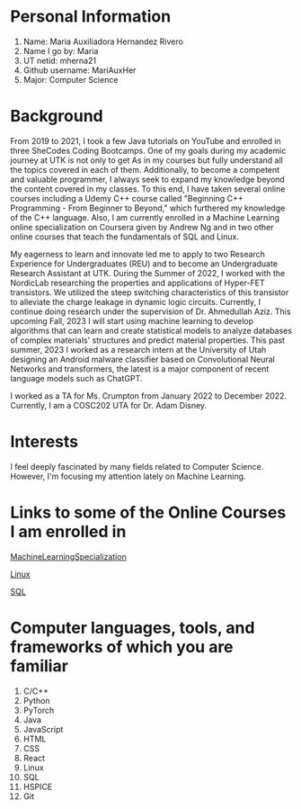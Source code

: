 # Personal Information 

1. Name: Maria Auxiliadora Hernandez Rivero 
2. Name I go by: Maria
3. UT netid: mherna21
4. Github username: MariAuxHer
5. Major: Computer Science 

# Background 

From 2019 to 2021, I took a few Java tutorials on YouTube and enrolled in three SheCodes Coding Bootcamps. One of my goals during my academic journey at UTK is not only to get As in my courses but fully understand all the topics covered in each of them. Additionally, to become a competent and valuable programmer, I always seek to expand my knowledge beyond the content covered in my classes. To this end, I have taken several online courses including a Udemy C++ course called "Beginning C++ Programming - From Beginner to Beyond," which furthered my knowledge of the C++ language. Also, I am currently enrolled in a Machine Learning online specialization on Coursera given by Andrew Ng and in two other online courses that teach the fundamentals of SQL and Linux.

My eagerness to learn and innovate led me to apply to two Research Experience for Undergraduates (REU) and to become an Undergraduate Research Assistant at UTK. During the Summer of 2022, I worked with the NordicLab researching the properties and applications of Hyper-FET transistors. We utilized the steep switching characteristics of this transistor to alleviate the charge leakage in dynamic logic circuits. Currently, I continue doing research under the supervision of Dr. Ahmedullah Aziz. This upcoming Fall, 2023 I will start using machine learning to develop algorithms that can learn and create statistical models to analyze databases of complex materials' structures and predict material properties. This past summer, 2023 I worked as a research intern at the University of Utah designing an Android malware classifier based on Convolutional Neural Networks and transformers, the latest is a major component of recent language models such as ChatGPT. 

I worked as a TA for Ms. Crumpton from January 2022 to December 2022. Currently, I am a COSC202 UTA for Dr. Adam Disney. 

# Interests 

I feel deeply fascinated by many fields related to Computer Science. However, I'm focusing my attention lately on Machine Learning.

# Links to some of the Online Courses I am enrolled in

[MachineLearningSpecialization](https://www.coursera.org/specializations/machine-learning-introduction?utm_medium=sem&utm_source=gg&utm_campaign=B2C_NAMER_machine-learning-introduction_stanford_FTCOF_specializations_country-US-country-CA&campaignid=685340575&adgroupid=146515176429&device=c&keyword=&matchtype=&network=g&devicemodel=&adposition=&creativeid=650958766227&hide_mobile_promo&gclid=Cj0KCQjwuZGnBhD1ARIsACxbAViRT3-kltsQOhiXwmoEn5I91rQC0nPrWMiPymO3w1r4J-zvFZZXn7YaAl3tEALw_wcB)

[Linux](https://www.skillshare.com/en/classes/Complete-Linux-Training-Course-to-Get-Your-Dream-IT-Job/626081699/projects?via=member-home-EnrolledClassesLessonsSection)

[SQL](https://www.skillshare.com/en/classes/The-SQL-Ultimate-Course-from-Zero-to-Hero/1593090611/projects?via=member-home-EnrolledClassesLessonsSection)

#  Computer languages, tools, and frameworks of which you are familiar 

1. C/C++
2. Python
3. PyTorch
4. Java
5. JavaScript
6. HTML
7. CSS
8. React
9. Linux
10. SQL
11. HSPICE
12. Git